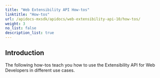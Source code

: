 ```yaml
---
title: "Web Extensibility API How-tos"
linktitle: "How-tos"
url: /apidocs-mxsdk/apidocs/web-extensibility-api-10/how-tos/
weight: 3
no_list: false
description_list: true
---
```


## Introduction

The following how-tos teach you how to use the Extensibility API for Web Developers in different use cases.
